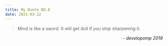 ```yaml
---
title: My Quote NO.8
date: 2021-03-22
---
```


> Mind is like a sword. It will get dull if you stop sharpening it.

<div style="text-align: right"><i>- developomp 2019</i></div>
